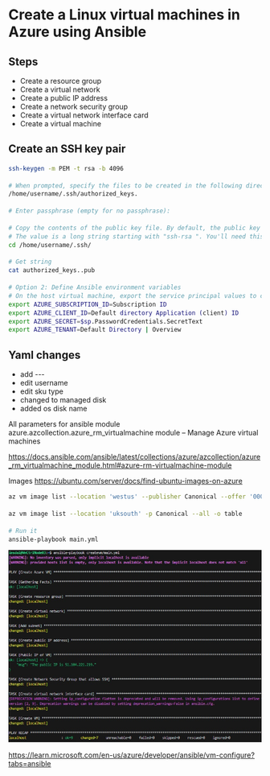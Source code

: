 # Create a Linux virtual machines in Azure using Ansible

## Steps

* Create a resource group
* Create a virtual network
* Create a public IP address
* Create a network security group
* Create a virtual network interface card
* Create a virtual machine

## Create an SSH key pair

```bash
ssh-keygen -m PEM -t rsa -b 4096

# When prompted, specify the files to be created in the following directory
/home/username/.ssh/authorized_keys.

# Enter passphrase (empty for no passphrase): 

# Copy the contents of the public key file. By default, the public key file is named id_rsa.pub. 
# The value is a long string starting with "ssh-rsa ". You'll need this value in the next step.
cd /home/username/.ssh/

# Get string
cat authorized_keys..pub

# Option 2: Define Ansible environment variables
# On the host virtual machine, export the service principal values to configure your Ansible credentials.
export AZURE_SUBSCRIPTION_ID=Subscription ID
export AZURE_CLIENT_ID=Default directory Application (client) ID
export AZURE_SECRET=$sp.PasswordCredentials.SecretText
export AZURE_TENANT=Default Directory | Overview

```
## Yaml changes

* add ---
* edit username
* edit sku type
* changed to managed disk
* added os disk name

All parameters for ansible module azure.azcollection.azure_rm_virtualmachine module – Manage Azure virtual machines

https://docs.ansible.com/ansible/latest/collections/azure/azcollection/azure_rm_virtualmachine_module.html#azure-rm-virtualmachine-module

Images
https://ubuntu.com/server/docs/find-ubuntu-images-on-azure

```bash
az vm image list --location 'westus' --publisher Canonical --offer '0001-com-ubuntu-server-jammy' --sku '22_04-lts' --query '[].sku' --all --output tsv

az vm image list --location 'uksouth' -p Canonical --all -o table

# Run it
ansible-playbook main.yml

```

![Deploy vm](https://github.com/spawnmarvel/azure-ansibel/blob/main/images/deploy_vm.jpg)

https://learn.microsoft.com/en-us/azure/developer/ansible/vm-configure?tabs=ansible